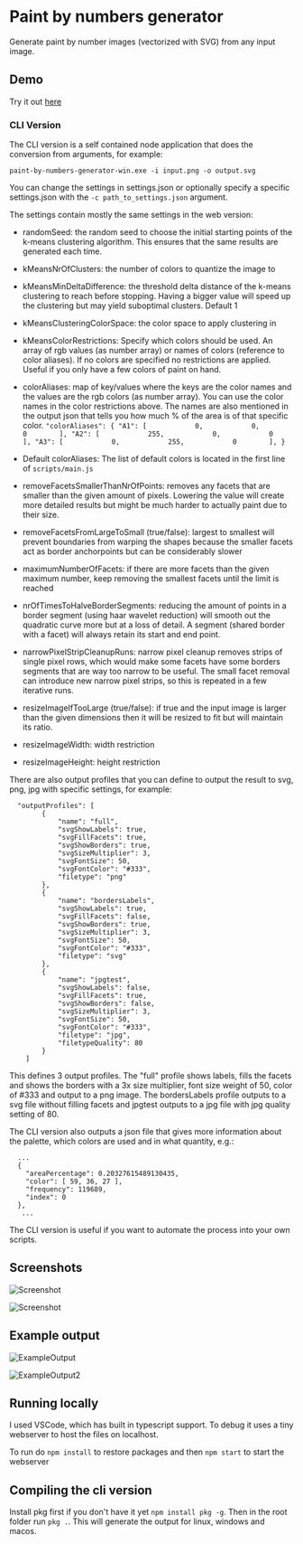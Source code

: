 # Paint by numbers generator
Generate paint by number images (vectorized with SVG) from any input image.

## Demo

Try it out [here](https://drake7707.github.io/paintbynumbersgenerator/index.html)

### CLI Version

The CLI version is a self contained node application that does the conversion from arguments, for example:
```
paint-by-numbers-generator-win.exe -i input.png -o output.svg
```
You can change the settings in settings.json or optionally specify a specific settings.json with the `-c path_to_settings.json` argument.

The settings contain mostly the same settings in the web version:
 - randomSeed: the random seed to choose the initial starting points of the k-means clustering algorithm. This ensures that the same results are generated each time.
 - kMeansNrOfClusters: the number of colors to quantize the image to
 - kMeansMinDeltaDifference: the threshold delta distance of the k-means clustering to reach before stopping. Having a bigger value will speed up the clustering but may yield suboptimal clusters. Default 1
 - kMeansClusteringColorSpace: the color space to apply clustering in
 - kMeansColorRestrictions: Specify which colors should be used. An array of rgb values (as number array) or names of colors (reference to color aliases). If no colors are specified no restrictions are applied. Useful if you only have a few colors of paint on hand.
 - colorAliases: map of key/values where the keys are the color names and the values are the rgb colors (as number array). You can use the color names in the color restrictions above. The names are also mentioned in the output json that tells you how much % of the area is of that specific color.
       ```
       "colorAliases": {
              "A1": [            0,            0,            0        ],
              "A2": [            255,            0,            0        ],
              "A3": [            0,            255,            0        ],
          }
        ```
 - Default colorAliases: The list of default colors is located in the first line of `scripts/main.js`
 - removeFacetsSmallerThanNrOfPoints: removes any facets that are smaller than the given amount of pixels. Lowering the value will create more detailed results but might be much harder to actually paint due to their size.
 - removeFacetsFromLargeToSmall (true/false): largest to smallest will prevent boundaries from warping the shapes because the smaller facets act as border anchorpoints but can be considerably slower
 - maximumNumberOfFacets: if there are more facets than the given maximum number, keep removing the smallest facets until the limit is reached
 
 - nrOfTimesToHalveBorderSegments: reducing the amount of points in a border segment (using haar wavelet reduction) will smooth out the quadratic curve more but at a loss of detail. A segment (shared border with a facet) will always retain its start and end point.
 
 - narrowPixelStripCleanupRuns: narrow pixel cleanup removes strips of single pixel rows, which would make some facets have some borders segments that are way too narrow to be useful. The small facet removal can introduce new narrow pixel strips, so this is repeated in a few iterative runs.
 
 - resizeImageIfTooLarge (true/false): if true and the input image is larger than the given dimensions then it will be resized to fit but will maintain its ratio.
 - resizeImageWidth: width restriction
 - resizeImageHeight: height restriction

There are also output profiles that you can define to output the result to svg, png, jpg with specific settings, for example:
```
  "outputProfiles": [
        {
            "name": "full",
            "svgShowLabels": true,
            "svgFillFacets": true,
            "svgShowBorders": true,
            "svgSizeMultiplier": 3,
            "svgFontSize": 50,
            "svgFontColor": "#333",
            "filetype": "png"
        },
        {
            "name": "bordersLabels",
            "svgShowLabels": true,
            "svgFillFacets": false,
            "svgShowBorders": true,
            "svgSizeMultiplier": 3,
            "svgFontSize": 50,
            "svgFontColor": "#333",
            "filetype": "svg"
        },
        {
            "name": "jpgtest",
            "svgShowLabels": false,
            "svgFillFacets": true,
            "svgShowBorders": false,
            "svgSizeMultiplier": 3,
            "svgFontSize": 50,
            "svgFontColor": "#333",
            "filetype": "jpg",
            "filetypeQuality": 80
        }
    ]
```
This defines 3 output profiles. The "full" profile shows labels, fills the facets and shows the borders with a 3x size multiplier, font size weight of 50, color of #333 and output to a png image. The bordersLabels profile outputs to a svg file without filling facets and jpgtest outputs to a jpg file with jpg quality setting  of 80.

The CLI version also outputs a json file that gives more information about the palette, which colors are used and in what quantity, e.g.:
```
  ...
  {
    "areaPercentage": 0.20327615489130435,
    "color": [ 59, 36, 27 ],
    "frequency": 119689,
    "index": 0
  },
   ...
```

The CLI version is useful if you want to automate the process into your own scripts.

## Screenshots

![Screenshot](https://i.imgur.com/6uHm78x.png])

![Screenshot](https://i.imgur.com/cY9ieAy.png)


## Example output

![ExampleOutput](https://i.imgur.com/2Zuo13d.png)

![ExampleOutput2](https://i.imgur.com/SxWhOc7.png)

## Running locally

I used VSCode, which has built in typescript support. To debug it uses a tiny webserver to host the files on localhost. 

To run do `npm install` to restore packages and then `npm start` to start the webserver


## Compiling the cli version

Install pkg first if you don't have it yet `npm install pkg -g`. Then in the root folder run `pkg .`. This will generate the output for linux, windows and macos.
